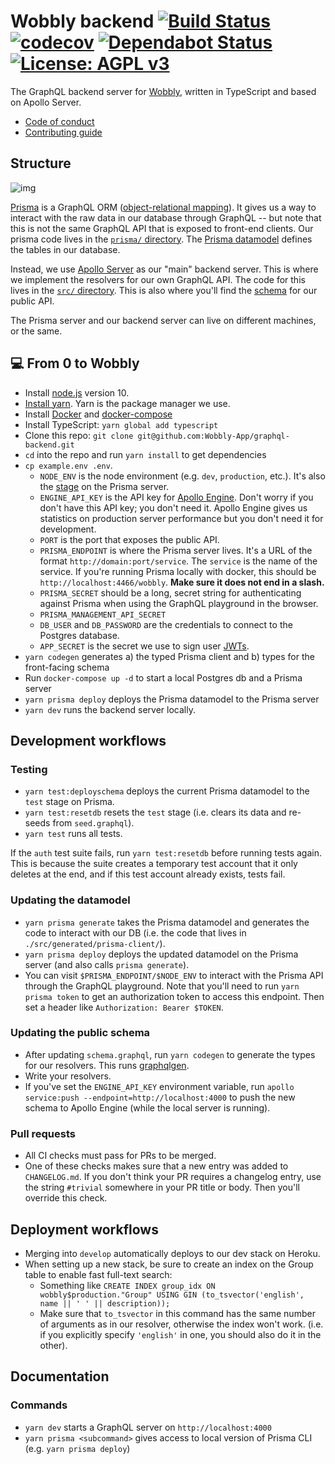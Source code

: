 # Wobbly backend [![Build Status](https://travis-ci.com/Wobbly-App/graphql-backend.svg?branch=develop)](https://travis-ci.com/Wobbly-App/graphql-backend) [![codecov](https://codecov.io/gh/Wobbly-App/graphql-backend/branch/develop/graph/badge.svg)](https://codecov.io/gh/Wobbly-App/graphql-backend) [![Dependabot Status](https://api.dependabot.com/badges/status?host=github&repo=Wobbly-App/graphql-backend)](https://dependabot.com) [![License: AGPL v3](https://img.shields.io/badge/License-AGPL%20v3-blue.svg)](https://www.gnu.org/licenses/agpl-3.0)

The GraphQL backend server for [Wobbly](https://wobbly.app), written in TypeScript and based on Apollo Server.

* [Code of conduct](https://github.com/Wobbly-App/wobbly-frontend/blob/develop/CODE-OF-CONDUCT.md)
* [Contributing guide](https://github.com/Wobbly-App/wobbly-frontend/blob/develop/CONTRIBUTING.md)

## Structure

![img](diagram.png)

[Prisma](https://www.prisma.io/) is a GraphQL ORM ([object-relational mapping](https://en.wikipedia.org/wiki/Object-relational_mapping)). It gives us a way to interact with the raw data in our database through GraphQL -- but note that this is not the same GraphQL API that is exposed to front-end clients. Our prisma code lives in the [`prisma/` directory](./prisma/). The [Prisma datamodel](./prisma/datamodel.prisma) defines the tables in our database.

Instead, we use [Apollo Server](https://github.com/apollographql/apollo-server) as our "main" backend server. This is where we implement the resolvers for our own GraphQL API. The code for this lives in the [`src/` directory](./src/). This is also where you'll find the [schema](./src/schema.graphql) for our public API.

The Prisma server and our backend server can live on different machines, or the same.

## 💻 From 0 to Wobbly
- Install [node.js](https://nodejs.org/en/) version 10.
- [Install yarn](https://yarnpkg.com/en/docs/install). Yarn is the package manager we use.
- Install [Docker](https://docs.docker.com/install/) and [docker-compose](https://docs.docker.com/compose/install/)
- Install TypeScript: `yarn global add typescript`
- Clone this repo: `git clone git@github.com:Wobbly-App/graphql-backend.git`
- `cd` into the repo and run `yarn install` to get dependencies
- `cp example.env .env`.
  - `NODE_ENV` is the node environment (e.g. `dev`, `production`, etc.). It's also the [stage](https://www.prisma.io/forum/t/what-is-the-purpose-of-prisma-service-and-stage-in-the-prisma-yml/4699) on the Prisma server.
  - `ENGINE_API_KEY` is the API key for [Apollo Engine](https://engine.apollographql.com). Don't worry if you don't have this API key; you don't need it. Apollo Engine gives us statistics on production server performance but you don't need it for development.
  - `PORT` is the port that exposes the public API.
  - `PRISMA_ENDPOINT` is where the Prisma server lives. It's a URL of the format `http://domain:port/service`. The `service` is the name of the service. If you're running Prisma locally with docker, this should be `http://localhost:4466/wobbly`. **Make sure it does not end in a slash.**
  - `PRISMA_SECRET` should be a long, secret string for authenticating against Prisma when using the GraphQL playground in the browser.
  - `PRISMA_MANAGEMENT_API_SECRET`
  - `DB_USER` and `DB_PASSWORD` are the credentials to connect to the Postgres database.
  - `APP_SECRET` is the secret we use to sign user [JWTs](https://en.wikipedia.org/wiki/JSON_Web_Token).
- `yarn codegen` generates a) the typed Prisma client and b) types for the front-facing schema
- Run `docker-compose up -d` to start a local Postgres db and a Prisma server
- `yarn prisma deploy` deploys the Prisma datamodel to the Prisma server
- `yarn dev` runs the backend server locally.

## Development workflows

### Testing
- `yarn test:deployschema` deploys the current Prisma datamodel to the `test` stage on Prisma.
- `yarn test:resetdb` resets the `test` stage (i.e. clears its data and re-seeds from `seed.graphql`).
- `yarn test` runs all tests.

If the `auth` test suite fails, run `yarn test:resetdb` before running tests again. This is because the suite
creates a temporary test account that it only deletes at the end, and if this test account already exists, tests fail.

### Updating the datamodel

- `yarn prisma generate` takes the Prisma datamodel and generates the code to interact with our DB (i.e. the code that lives in `./src/generated/prisma-client/`).
- `yarn prisma deploy` deploys the updated datamodel on the Prisma server (and also calls `prisma generate`).
- You can visit `$PRISMA_ENDPOINT/$NODE_ENV` to interact with the Prisma API through the GraphQL playground. Note that you'll need to run `yarn prisma token` to get an authorization token to access this endpoint. Then set a header like `Authorization: Bearer $TOKEN`.

### Updating the public schema

- After updating `schema.graphql`, run `yarn codegen` to generate the types for our resolvers. This runs [graphqlgen](https://github.com/prisma/graphqlgen).
- Write your resolvers.
- If you've set the `ENGINE_API_KEY` environment variable, run `apollo service:push --endpoint=http://localhost:4000` to push the new schema to Apollo Engine (while the local server is running).

### Pull requests

- All CI checks must pass for PRs to be merged.
- One of these checks makes sure that a new entry was added to `CHANGELOG.md`. If you don't think your PR requires a changelog entry, use the string `#trivial` somewhere in your PR title or body. Then you'll override this check.

## Deployment workflows

- Merging into `develop` automatically deploys to our dev stack on Heroku.
- When setting up a new stack, be sure to create an index on the Group table to enable fast full-text search:
  - Something like `CREATE INDEX group_idx ON wobbly$production."Group" USING GIN (to_tsvector('english', name || ' ' || description));`
  - Make sure that `to_tsvector` in this command has the same number of arguments as in our resolver, otherwise the index won't work. (i.e. if you explicitly specify `'english'`
    in one, you should also do it in the other).

## Documentation

### Commands

- `yarn dev` starts a GraphQL server on `http://localhost:4000`
- `yarn prisma <subcommand>` gives access to local version of Prisma CLI (e.g. `yarn prisma deploy`)

